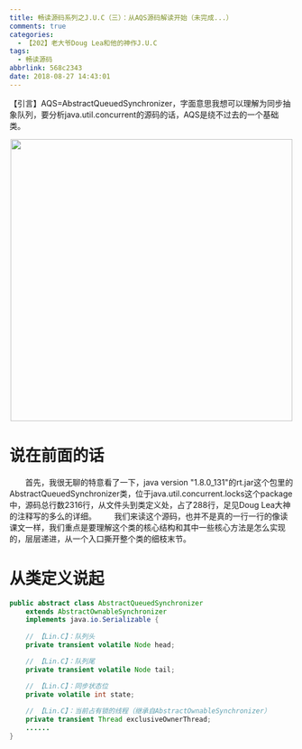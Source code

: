 ```yaml
---
title: 畅读源码系列之J.U.C（三）：从AQS源码解读开始（未完成...）
comments: true
categories:
  - 【202】老大爷Doug Lea和他的神作J.U.C
tags:
  - 畅读源码
abbrlink: 568c2343
date: 2018-08-27 14:43:01
---
```

【引言】AQS=AbstractQueuedSynchronizer，字面意思我想可以理解为同步抽象队列，要分析java.util.concurrent的源码的话，AQS是绕不过去的一个基础类。
<div align=center><img src="/img/2018/2018-08-15-01.jpg" width="500"/></div>
<!-- more -->

# 说在前面的话
&emsp;&emsp;首先，我很无聊的特意看了一下，java version "1.8.0_131"的rt.jar这个包里的AbstractQueuedSynchronizer类，位于java.util.concurrent.locks这个package中，源码总行数2316行，从文件头到类定义处，占了288行，足见Doug Lea大神的注释写的多么的详细。
&emsp;&emsp;我们来读这个源码，也并不是真的一行一行的像读课文一样，我们重点是要理解这个类的核心结构和其中一些核心方法是怎么实现的，层层递进，从一个入口撕开整个类的细枝末节。

# 从类定义说起
```java
public abstract class AbstractQueuedSynchronizer
    extends AbstractOwnableSynchronizer
    implements java.io.Serializable {
    
    // 【Lin.C】：队列头
    private transient volatile Node head;

    // 【Lin.C】：队列尾
    private transient volatile Node tail;

    // 【Lin.C】：同步状态位
    private volatile int state;
    
    // 【Lin.C】：当前占有锁的线程（继承自AbstractOwnableSynchronizer）
    private transient Thread exclusiveOwnerThread;
    ......
}
```

